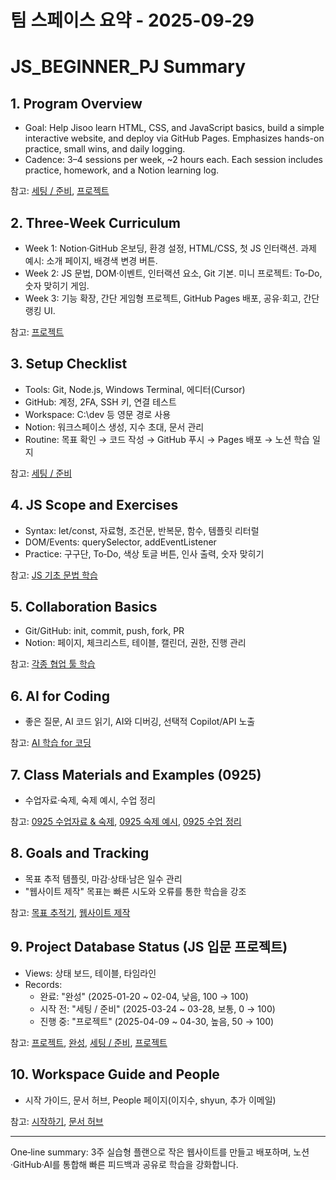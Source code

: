# 팀 스페이스 요약 - 2025-09-29

# JS_BEGINNER_PJ Summary

## 1. Program Overview

- Goal: Help Jisoo learn HTML, CSS, and JavaScript basics, build a simple interactive website, and deploy via GitHub Pages. Emphasizes hands-on practice, small wins, and daily logging.
- Cadence: 3–4 sessions per week, ~2 hours each. Each session includes practice, homework, and a Notion learning log.

참고: [세팅 / 준비](https://www.notion.so/279fa70228d68074b04bc3385f5553b4?pvs=21), [프로젝트](https://www.notion.so/279fa70228d680f49621e46865d258fe?pvs=21)

## 2. Three-Week Curriculum

- Week 1: Notion·GitHub 온보딩, 환경 설정, HTML/CSS, 첫 JS 인터랙션. 과제 예시: 소개 페이지, 배경색 변경 버튼.
- Week 2: JS 문법, DOM·이벤트, 인터랙션 요소, Git 기본. 미니 프로젝트: To‑Do, 숫자 맞히기 게임.
- Week 3: 기능 확장, 간단 게임형 프로젝트, GitHub Pages 배포, 공유·회고, 간단 랭킹 UI.

참고: [프로젝트](https://www.notion.so/279fa70228d680f49621e46865d258fe?pvs=21)

## 3. Setup Checklist

- Tools: Git, Node.js, Windows Terminal, 에디터(Cursor)
- GitHub: 계정, 2FA, SSH 키, 연결 테스트
- Workspace: C:\dev 등 영문 경로 사용
- Notion: 워크스페이스 생성, 지수 초대, 문서 관리
- Routine: 목표 확인 → 코드 작성 → GitHub 푸시 → Pages 배포 → 노션 학습 일지

참고: [세팅 / 준비](https://www.notion.so/279fa70228d68074b04bc3385f5553b4?pvs=21)

## 4. JS Scope and Exercises

- Syntax: let/const, 자료형, 조건문, 반복문, 함수, 템플릿 리터럴
- DOM/Events: querySelector, addEventListener
- Practice: 구구단, To‑Do, 색상 토글 버튼, 인사 출력, 숫자 맞히기

참고: [JS 기초 문법 학습](https://www.notion.so/JS-279fa70228d68072ba19e18d98f31a4f?pvs=21)

## 5. Collaboration Basics

- Git/GitHub: init, commit, push, fork, PR
- Notion: 페이지, 체크리스트, 테이블, 캘린더, 권한, 진행 관리

참고: [각종 협업 툴 학습](https://www.notion.so/279fa70228d680b6ae1eed460449da3f?pvs=21)

## 6. AI for Coding

- 좋은 질문, AI 코드 읽기, AI와 디버깅, 선택적 Copilot/API 노출

참고: [AI 학습 for 코딩](https://www.notion.so/AI-for-279fa70228d680d0a57eda2089138efa?pvs=21)

## 7. Class Materials and Examples (0925)

- 수업자료·숙제, 숙제 예시, 수업 정리

참고: [0925 수업자료 & 숙제](https://www.notion.so/0925-279fa70228d680d49eebf527eb56539a?pvs=21), [0925 숙제 예시](https://www.notion.so/0925-279fa70228d680b5baadf976bee86b34?pvs=21), [0925 수업 정리](https://www.notion.so/0925-279fa70228d68092bd08e771ba96effb?pvs=21)

## 8. Goals and Tracking

- 목표 추적 템플릿, 마감·상태·남은 일수 관리
- "웹사이트 제작" 목표는 빠른 시도와 오류를 통한 학습을 강조

참고: [목표 추적기](https://www.notion.so/279fa70228d680b89c2df07b790bb53d?pvs=21), [웹사이트 제작](https://www.notion.so/279fa70228d680cd972fe562f9b1d23c?pvs=21)

## 9. Project Database Status (JS 입문 프로젝트)

- Views: 상태 보드, 테이블, 타임라인
- Records:
    - 완료: "완성" (2025-01-20 ~ 02-04, 낮음, 100 → 100)
    - 시작 전: "세팅 / 준비" (2025-03-24 ~ 03-28, 보통, 0 → 100)
    - 진행 중: "프로젝트" (2025-04-09 ~ 04-30, 높음, 50 → 100)

참고: [프로젝트](https://www.notion.so/279fa70228d680aa92b9eb5bc2f29b94?pvs=21), [완성](https://www.notion.so/279fa70228d680dab46bd489f39ce778?pvs=21), [세팅 / 준비](https://www.notion.so/279fa70228d68074b04bc3385f5553b4?pvs=21), [프로젝트](https://www.notion.so/279fa70228d680f49621e46865d258fe?pvs=21)

## 10. Workspace Guide and People

- 시작 가이드, 문서 허브, People 페이지(이지수, shyun, 추가 이메일)

참고: [시작하기](https://www.notion.so/279fa70228d680688acfca272243a4f6?pvs=21), [문서 허브](https://www.notion.so/279fa70228d68086a616f6c095d43767?pvs=21)

---

One‑line summary: 3주 실습형 플랜으로 작은 웹사이트를 만들고 배포하며, 노션·GitHub·AI를 통합해 빠른 피드백과 공유로 학습을 강화합니다.